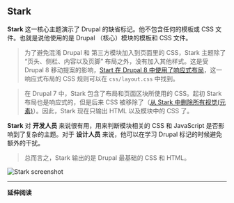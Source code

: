## Stark

**Stark** 这一核心主题演示了 Drupal 的缺省标记。他不包含任何的模板或 CSS 文件。也就是说他使用的是 Drupal （核心）模块的模板和 CSS 文件。

> 为了避免混淆 Drupal 和 第三方模块加入到页面里的 CSS，Stark 主题除了 “页头、侧栏、内容以及页脚” 布局之外，没有加入其他样式。这是受 Drupal 8 移动提案的影响，[Start 在 Drupal 8 中使用了响应式布局](https://www.drupal.org/node/1322794)，这一响应式布局的 CSS 规则可以在 `css/layout.css` 中找到。

> 在 Drupal 7 中，Stark 包含了布局和页面区块所使用的 CSS。起初 Stark 布局也是响应式的，但是后来 CSS 被移除了（[从 Stark 中删除所有视觉(元素)](https://www.drupal.org/node/2349711)）。因此，Stark 现在只输出 HTML 以及模块中的 CSS 了。


**Stark** 对 **开发人员** 来说很有用，用来判断模块相关的 CSS 和 JavaScript 是否影响到了复杂的主题。对于 **设计人员** 来说，他可以在学习 Drupal 标记的时候避免额外的干扰。

> 总而言之，Stark 输出的是 Drupal 最基础的 CSS 和 HTML。

![Stark screenshot](../img/stark.png)

***

**延伸阅读**

